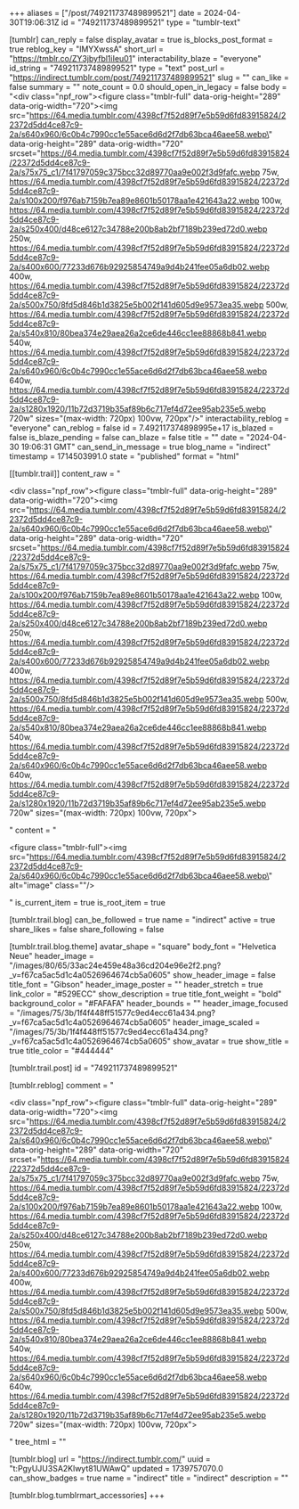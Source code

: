 +++
aliases = ["/post/749211737489899521"]
date = 2024-04-30T19:06:31Z
id = "749211737489899521"
type = "tumblr-text"

[tumblr]
can_reply = false
display_avatar = true
is_blocks_post_format = true
reblog_key = "lMYXwssA"
short_url = "https://tmblr.co/ZY3jbyfbl1iIeu01"
interactability_blaze = "everyone"
id_string = "749211737489899521"
type = "text"
post_url = "https://indirect.tumblr.com/post/749211737489899521"
slug = ""
can_like = false
summary = ""
note_count = 0.0
should_open_in_legacy = false
body = "<div class=\"npf_row\"><figure class=\"tmblr-full\" data-orig-height=\"289\" data-orig-width=\"720\"><img src=\"https://64.media.tumblr.com/4398cf7f52d89f7e5b59d6fd83915824/22372d5dd4ce87c9-2a/s640x960/6c0b4c7990cc1e55ace6d6d2f7db63bca46aee58.webp\" data-orig-height=\"289\" data-orig-width=\"720\" srcset=\"https://64.media.tumblr.com/4398cf7f52d89f7e5b59d6fd83915824/22372d5dd4ce87c9-2a/s75x75_c1/7f41797059c375bcc32d89770aa9e002f3d9fafc.webp 75w, https://64.media.tumblr.com/4398cf7f52d89f7e5b59d6fd83915824/22372d5dd4ce87c9-2a/s100x200/f976ab7159b7ea89e8601b50178aa1e421643a22.webp 100w, https://64.media.tumblr.com/4398cf7f52d89f7e5b59d6fd83915824/22372d5dd4ce87c9-2a/s250x400/d48ce6127c34788e200b8ab2bf7189b239ed72d0.webp 250w, https://64.media.tumblr.com/4398cf7f52d89f7e5b59d6fd83915824/22372d5dd4ce87c9-2a/s400x600/77233d676b92925854749a9d4b241fee05a6db02.webp 400w, https://64.media.tumblr.com/4398cf7f52d89f7e5b59d6fd83915824/22372d5dd4ce87c9-2a/s500x750/8fd5d846b1d3825e5b002f141d605d9e9573ea35.webp 500w, https://64.media.tumblr.com/4398cf7f52d89f7e5b59d6fd83915824/22372d5dd4ce87c9-2a/s540x810/80bea374e29aea26a2ce6de446cc1ee88868b841.webp 540w, https://64.media.tumblr.com/4398cf7f52d89f7e5b59d6fd83915824/22372d5dd4ce87c9-2a/s640x960/6c0b4c7990cc1e55ace6d6d2f7db63bca46aee58.webp 640w, https://64.media.tumblr.com/4398cf7f52d89f7e5b59d6fd83915824/22372d5dd4ce87c9-2a/s1280x1920/11b72d3719b35af89b6c717ef4d72ee95ab235e5.webp 720w\" sizes=\"(max-width: 720px) 100vw, 720px\"/></figure></div>"
interactability_reblog = "everyone"
can_reblog = false
id = 7.492117374898995e+17
is_blazed = false
is_blaze_pending = false
can_blaze = false
title = ""
date = "2024-04-30 19:06:31 GMT"
can_send_in_message = true
blog_name = "indirect"
timestamp = 1714503991.0
state = "published"
format = "html"

[[tumblr.trail]]
content_raw = "<p><div class=\"npf_row\"><figure class=\"tmblr-full\" data-orig-height=\"289\" data-orig-width=\"720\"><img src=\"https://64.media.tumblr.com/4398cf7f52d89f7e5b59d6fd83915824/22372d5dd4ce87c9-2a/s640x960/6c0b4c7990cc1e55ace6d6d2f7db63bca46aee58.webp\" data-orig-height=\"289\" data-orig-width=\"720\" srcset=\"https://64.media.tumblr.com/4398cf7f52d89f7e5b59d6fd83915824/22372d5dd4ce87c9-2a/s75x75_c1/7f41797059c375bcc32d89770aa9e002f3d9fafc.webp 75w, https://64.media.tumblr.com/4398cf7f52d89f7e5b59d6fd83915824/22372d5dd4ce87c9-2a/s100x200/f976ab7159b7ea89e8601b50178aa1e421643a22.webp 100w, https://64.media.tumblr.com/4398cf7f52d89f7e5b59d6fd83915824/22372d5dd4ce87c9-2a/s250x400/d48ce6127c34788e200b8ab2bf7189b239ed72d0.webp 250w, https://64.media.tumblr.com/4398cf7f52d89f7e5b59d6fd83915824/22372d5dd4ce87c9-2a/s400x600/77233d676b92925854749a9d4b241fee05a6db02.webp 400w, https://64.media.tumblr.com/4398cf7f52d89f7e5b59d6fd83915824/22372d5dd4ce87c9-2a/s500x750/8fd5d846b1d3825e5b002f141d605d9e9573ea35.webp 500w, https://64.media.tumblr.com/4398cf7f52d89f7e5b59d6fd83915824/22372d5dd4ce87c9-2a/s540x810/80bea374e29aea26a2ce6de446cc1ee88868b841.webp 540w, https://64.media.tumblr.com/4398cf7f52d89f7e5b59d6fd83915824/22372d5dd4ce87c9-2a/s640x960/6c0b4c7990cc1e55ace6d6d2f7db63bca46aee58.webp 640w, https://64.media.tumblr.com/4398cf7f52d89f7e5b59d6fd83915824/22372d5dd4ce87c9-2a/s1280x1920/11b72d3719b35af89b6c717ef4d72ee95ab235e5.webp 720w\" sizes=\"(max-width: 720px) 100vw, 720px\"></figure></div></p>"
content = "<p><figure class=\"tmblr-full\"><img src=\"https://64.media.tumblr.com/4398cf7f52d89f7e5b59d6fd83915824/22372d5dd4ce87c9-2a/s640x960/6c0b4c7990cc1e55ace6d6d2f7db63bca46aee58.webp\" alt=\"image\" class=\"\"/></figure></p>"
is_current_item = true
is_root_item = true

[tumblr.trail.blog]
can_be_followed = true
name = "indirect"
active = true
share_likes = false
share_following = false

[tumblr.trail.blog.theme]
avatar_shape = "square"
body_font = "Helvetica Neue"
header_image = "/images/80/65/33ac24e459e48a36cd204e96e2f2.png?_v=f67ca5ac5d1c4a0526964674cb5a0605"
show_header_image = false
title_font = "Gibson"
header_image_poster = ""
header_stretch = true
link_color = "#529ECC"
show_description = true
title_font_weight = "bold"
background_color = "#FAFAFA"
header_bounds = ""
header_image_focused = "/images/75/3b/1f4f448ff51577c9ed4ecc61a434.png?_v=f67ca5ac5d1c4a0526964674cb5a0605"
header_image_scaled = "/images/75/3b/1f4f448ff51577c9ed4ecc61a434.png?_v=f67ca5ac5d1c4a0526964674cb5a0605"
show_avatar = true
show_title = true
title_color = "#444444"

[tumblr.trail.post]
id = "749211737489899521"

[tumblr.reblog]
comment = "<p><div class=\"npf_row\"><figure class=\"tmblr-full\" data-orig-height=\"289\" data-orig-width=\"720\"><img src=\"https://64.media.tumblr.com/4398cf7f52d89f7e5b59d6fd83915824/22372d5dd4ce87c9-2a/s640x960/6c0b4c7990cc1e55ace6d6d2f7db63bca46aee58.webp\" data-orig-height=\"289\" data-orig-width=\"720\" srcset=\"https://64.media.tumblr.com/4398cf7f52d89f7e5b59d6fd83915824/22372d5dd4ce87c9-2a/s75x75_c1/7f41797059c375bcc32d89770aa9e002f3d9fafc.webp 75w, https://64.media.tumblr.com/4398cf7f52d89f7e5b59d6fd83915824/22372d5dd4ce87c9-2a/s100x200/f976ab7159b7ea89e8601b50178aa1e421643a22.webp 100w, https://64.media.tumblr.com/4398cf7f52d89f7e5b59d6fd83915824/22372d5dd4ce87c9-2a/s250x400/d48ce6127c34788e200b8ab2bf7189b239ed72d0.webp 250w, https://64.media.tumblr.com/4398cf7f52d89f7e5b59d6fd83915824/22372d5dd4ce87c9-2a/s400x600/77233d676b92925854749a9d4b241fee05a6db02.webp 400w, https://64.media.tumblr.com/4398cf7f52d89f7e5b59d6fd83915824/22372d5dd4ce87c9-2a/s500x750/8fd5d846b1d3825e5b002f141d605d9e9573ea35.webp 500w, https://64.media.tumblr.com/4398cf7f52d89f7e5b59d6fd83915824/22372d5dd4ce87c9-2a/s540x810/80bea374e29aea26a2ce6de446cc1ee88868b841.webp 540w, https://64.media.tumblr.com/4398cf7f52d89f7e5b59d6fd83915824/22372d5dd4ce87c9-2a/s640x960/6c0b4c7990cc1e55ace6d6d2f7db63bca46aee58.webp 640w, https://64.media.tumblr.com/4398cf7f52d89f7e5b59d6fd83915824/22372d5dd4ce87c9-2a/s1280x1920/11b72d3719b35af89b6c717ef4d72ee95ab235e5.webp 720w\" sizes=\"(max-width: 720px) 100vw, 720px\"></figure></div></p>"
tree_html = ""

[tumblr.blog]
url = "https://indirect.tumblr.com/"
uuid = "t:PgyUJU3SA2Klwyt81UWAwQ"
updated = 1739757070.0
can_show_badges = true
name = "indirect"
title = "indirect"
description = ""

[tumblr.blog.tumblrmart_accessories]
+++
